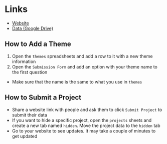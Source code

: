# Links #
* [Website](https://ceeoinnovations.github.io/summer-2022/)
* [Data (Google Drive)](https://drive.google.com/drive/folders/1aKZoszn-R575I6OZqepdobXKNqS4Ptc9?usp=sharing)

## How to Add a Theme ##
1. Open the `themes` spreadsheets and add a row to it with a new theme information
2. Open the `Submission Form` and add an option with your theme name to the first question
* Make sure that the name is the same to what you use in `themes`

## How to Submit a Project ##
* Share a website link with people and ask them to click `Submit Project` to submit their data
* If you want to hide a specific project, open the `projects` sheets and create a new tab named `hidden`. Move the project data to the `hidden` tab
* Go to your website to see updates. It may take a couple of minutes to get updated
